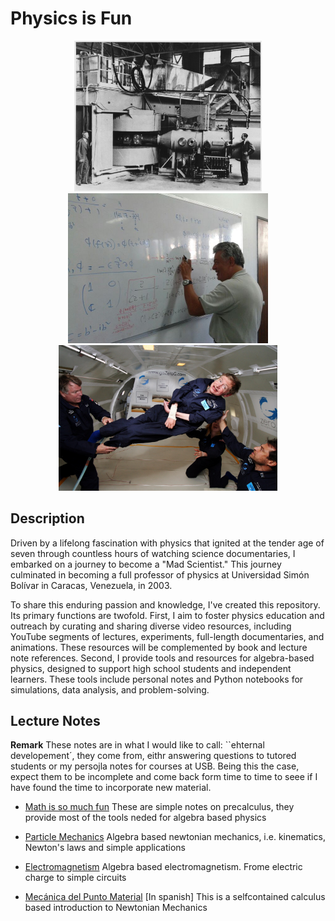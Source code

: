 <p align="center">
  <H1> Physics is Fun </H1>
</p>

<p align="center">
  <img src="pics/Berkeley_60-inch_cyclotron.jpg" width="300" title="hover text">
  <img src="pics/Jesus-Esteban_MIC119.jpg" width="320" title="hover text">
  <img src="pics/Hawking_in_Zero_Gravity_NASA.jpg" width="350" title="hover text">
</p>




## Description

Driven by a lifelong fascination with physics that ignited at the tender age of seven through countless hours of watching science documentaries, I embarked on a journey to become a "Mad Scientist." This journey culminated in becoming a full professor of physics at Universidad Simón Bolívar in Caracas, Venezuela, in 2003.

To share this enduring passion and knowledge, I've created this repository. Its primary functions are twofold. First, I aim to foster physics education and outreach by curating and sharing diverse video resources, including YouTube segments of lectures, experiments, full-length documentaries, and animations. These resources will be complemented by book and lecture note references. Second, I provide tools and resources for algebra-based physics, designed to support high school students and independent learners. These tools include personal notes and Python notebooks for simulations, data analysis, and problem-solving.  





## Lecture Notes

**Remark** These notes are in what I would like to call: ``ehternal developement´, they come from, eithr answering questions to tutored students or my persojla notes for courses at USB. Being this the case, expect them to be incomplete and come back form time to time to seee if I have found the time to incorporate new material.


* [Math is so much fun](docs/M_is_Fun.pdf) These are simple notes on precalculus, they provide most of the tools neded for algebra based physics

* [Particle Mechanics](docs/Algebra_Based_Newtonian_MECHANICS.pdf) Algebra based newtonian mechanics, i.e. kinematics, Newton's laws and simple applications

* [Electromagnetism](docs/Algebra_Based_Physics_ELECTROMAGNETISM.pdf) Algebra based electromagnetism. Frome electric charge to simple circuits

* [Mecánica del Punto Material](docs/Mecanica_del_Punto_Material.pdf) [In spanish] This is a selfcontained calculus based introduction to Newtonian Mechanics
